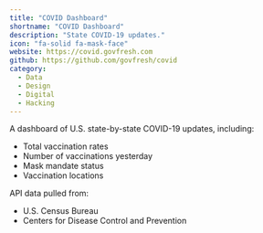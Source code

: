 ```yaml
---
title: "COVID Dashboard"
shortname: "COVID Dashboard"
description: "State COVID-19 updates."
icon: "fa-solid fa-mask-face"
website: https://covid.govfresh.com
github: https://github.com/govfresh/covid
category:
  - Data
  - Design
  - Digital
  - Hacking
---
```


A dashboard of U.S. state-by-state COVID-19 updates, including:

* Total vaccination rates
* Number of vaccinations yesterday
* Mask mandate status
* Vaccination locations

API data pulled from:

* U.S. Census Bureau
* Centers for Disease Control and Prevention
